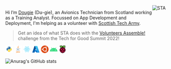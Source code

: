 <a href="(https://www.scottishtecharmy.org/)">
  <img height="75" align="right" alt="STA" src="https://images.squarespace-cdn.com/content/v1/5e98651eeb6c5049f0d0cad4/1587375053728-HH7PUTT23XUHJVNJGHRL/Long+Format.png?format=1500w"/>
</a>

Hi I’m [Dougie](https://blog.dougiewougie.com) (Dʊ-gie), an Avionics Technician from Scotland󠁧󠁢󠁳󠁣󠁴󠁿 working as a Training Analyst.  Focussed on App Development and Deployment, I'm helping as a volunteer with [Scottish Tech Army](https://www.scottishtecharmy.org/).

> Get an idea of what STA does with the [Volunteers Assemble!](https://youtu.be/drFMCf0ZXJ0) challenge from the Tech for Good Summit 2022!

<!--[![Volunteers Assemble!](https://img.youtube.com/vi/drFMCf0ZXJ0/0.jpg)](https://www.youtube.com/watch?v=drFMCf0ZXJ0)-->

<span>
  <img height="24" src="https://raw.githubusercontent.com/github/explore/80688e429a7d4ef2fca1e82350fe8e3517d3494d/topics/python/python.png" />
  <img height="24" src="https://raw.githubusercontent.com/github/explore/5b3600551e122a3277c2c5368af2ad5725ffa9a1/topics/java/java.png" />
  <img height="24" src="https://raw.githubusercontent.com/github/explore/80688e429a7d4ef2fca1e82350fe8e3517d3494d/topics/react/react.png" />
  <img height="24" src="https://raw.githubusercontent.com/github/explore/eaef8552d8b082ffafe2bfc8a5023d47da904aac/topics/azure/azure.png" />
  <img height="24" src="https://raw.githubusercontent.com/github/explore/80688e429a7d4ef2fca1e82350fe8e3517d3494d/topics/ubuntu/ubuntu.png" />
  <img height="24" src="https://raw.githubusercontent.com/github/explore/8baf984947f4d9c32006bd03fa4c51ff91aadf8d/topics/android/android.png" />
  <img height="24" src="https://raw.githubusercontent.com/github/explore/80688e429a7d4ef2fca1e82350fe8e3517d3494d/topics/raspberry-pi/raspberry-pi.png" />
</span>

<!---
DougieWougie/DougieWougie is a ✨ special ✨ repository because its `README.md` (this file) appears on your GitHub profile.
You can click the Preview link to take a look at your changes.
--->

![Anurag's GitHub stats](https://github-readme-stats.vercel.app/api?username=dougiewougie&show_icons=true&theme=radical&hide=stars,)
